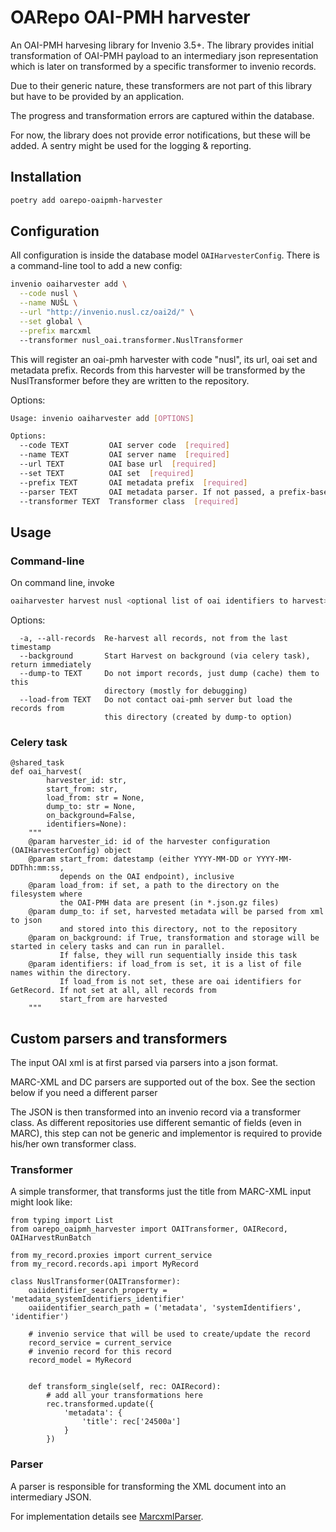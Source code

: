 # OARepo OAI-PMH harvester

An OAI-PMH harvesing library for Invenio 3.5+. The library provides initial transformation of OAI-PMH payload to an
intermediary json representation which is later on transformed by a specific transformer to invenio records.

Due to their generic nature, these transformers are not part of this library but have to be provided by an application.

The progress and transformation errors are captured within the database.

For now, the library does not provide error notifications, but these will be added. A sentry might be used for the
logging & reporting.

## Installation

```bash
poetry add oarepo-oaipmh-harvester
```

## Configuration

All configuration is inside the database model `OAIHarvesterConfig`.
There is a command-line tool to add a new config:

```bash
invenio oaiharvester add \
  --code nusl \
  --name NUŠL \
  --url "http://invenio.nusl.cz/oai2d/" \
  --set global \
  --prefix marcxml 
  --transformer nusl_oai.transformer.NuslTransformer
```

This will register an oai-pmh harvester with code "nusl",
its url, oai set and metadata prefix. Records from this
harvester will be transformed by the NuslTransformer before
they are written to the repository.

Options:

```bash
Usage: invenio oaiharvester add [OPTIONS]

Options:
  --code TEXT         OAI server code  [required]
  --name TEXT         OAI server name  [required]
  --url TEXT          OAI base url  [required]
  --set TEXT          OAI set  [required]
  --prefix TEXT       OAI metadata prefix  [required]
  --parser TEXT       OAI metadata parser. If not passed, a prefix-based default is used
  --transformer TEXT  Transformer class  [required]
```

## Usage

### Command-line

On command line, invoke

```bash
oaiharvester harvest nusl <optional list of oai identifiers to harvest>
```

Options:

```text
  -a, --all-records  Re-harvest all records, not from the last timestamp
  --background       Start Harvest on background (via celery task), return immediately
  --dump-to TEXT     Do not import records, just dump (cache) them to this
                     directory (mostly for debugging)
  --load-from TEXT   Do not contact oai-pmh server but load the records from
                     this directory (created by dump-to option)
```

### Celery task

```python3
@shared_task
def oai_harvest(
        harvester_id: str, 
        start_from: str, 
        load_from: str = None, 
        dump_to: str = None,
        on_background=False, 
        identifiers=None):
    """
    @param harvester_id: id of the harvester configuration (OAIHarvesterConfig) object
    @param start_from: datestamp (either YYYY-MM-DD or YYYY-MM-DDThh:mm:ss, 
           depends on the OAI endpoint), inclusive
    @param load_from: if set, a path to the directory on the filesystem where 
           the OAI-PMH data are present (in *.json.gz files)
    @param dump_to: if set, harvested metadata will be parsed from xml to json 
           and stored into this directory, not to the repository
    @param on_background: if True, transformation and storage will be started in celery tasks and can run in parallel.
           If false, they will run sequentially inside this task
    @param identifiers: if load_from is set, it is a list of file names within the directory. 
           If load_from is not set, these are oai identifiers for GetRecord. If not set at all, all records from 
           start_from are harvested 
    """
```

## Custom parsers and transformers

The input OAI xml is at first parsed via parsers into
a json format.

MARC-XML and DC parsers are supported out of the box.
See the section below if you need a different parser

The JSON is then transformed into an invenio record
via a transformer class. As different repositories
use different semantic of fields (even in MARC),
this step can not be generic and implementor is required
to provide his/her own transformer class.

### Transformer

A simple transformer, that transforms just the title from MARC-XML
input might look like:

```python3
from typing import List
from oarepo_oaipmh_harvester import OAITransformer, OAIRecord, OAIHarvestRunBatch

from my_record.proxies import current_service
from my_record.records.api import MyRecord

class NuslTransformer(OAITransformer):
    oaiidentifier_search_property = 'metadata_systemIdentifiers_identifier'
    oaiidentifier_search_path = ('metadata', 'systemIdentifiers', 'identifier')

    # invenio service that will be used to create/update the record
    record_service = current_service
    # invenio record for this record
    record_model = MyRecord 
    

    def transform_single(self, rec: OAIRecord):
        # add all your transformations here
        rec.transformed.update({
            'metadata': {
                'title': rec['24500a']
            }
        })
```

### Parser

A parser is responsible for transforming the XML document
into an intermediary JSON.

For implementation details see [MarcxmlParser](./oarepo_oaipmh_harvester/parsers).